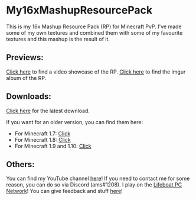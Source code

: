 # My16xMashupResourcePack
This is my 16x Mashup Resource Pack (RP) for Minecraft PvP. I've made some of my own textures and combined them with some of my favourite textures and this mashup is the result of it.

Previews:
------
[Click here](https://youtu.be/vaCyN9YrNjI) to find a video showcase of the RP.
[Click here](http://imgur.com/a/ghfMk) to find the imgur album of the RP.

Downloads:
------
[Click here](https://github.com/AMSGamingTQ/My16xMashupResourcePack/releases/latest) for the latest download.

If you want for an older version, you can find them here:
- For Minecraft 1.7: [Click](http://www.mediafire.com/file/hbzxb77yd632930/%5B1.7%5D_%5B16x%5D_AMSGamingTQ%27s_16x_Mashup.zip)
- For Minecraft 1.8: [Click](http://www.mediafire.com/file/w8o86ox1tcnrxdy/%5B1.8%5D_%5B16x%5D_AMSGamingTQ%27s_16x_Mashup.zip)
- For Minecraft 1.9 and 1.10: [Click](http://www.mediafire.com/file/3jtfflduycnt27n/%5B1.9_or_1.10%5D_%5B16x%5D_AMSGamingTQ%27s_16x_Mashup.zip)

Others:
------
You can find my YouTube channel [here](http://www.youtube.com/AMSGamingTQ)!
If you need to contact me for some reason, you can do so via Discord (ams#1208).
I play on the [Lifeboat PC Network](http://oc.tc/)!
You can give feedback and stuff [here](https://oc.tc/forums/topics/56dc71145f35b94e01000018)!
